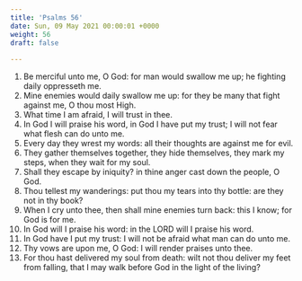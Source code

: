 ```yaml
---
title: 'Psalms 56'
date: Sun, 09 May 2021 00:00:01 +0000
weight: 56
draft: false
  
---
```


1. Be merciful unto me, O God: for man would swallow me up; he fighting daily oppresseth me.
2. Mine enemies would daily swallow me up: for they be many that fight against me, O thou most High.
3. What time I am afraid, I will trust in thee.
4. In God I will praise his word, in God I have put my trust; I will not fear what flesh can do unto me.
5. Every day they wrest my words: all their thoughts are against me for evil.
6. They gather themselves together, they hide themselves, they mark my steps, when they wait for my soul.
7. Shall they escape by iniquity? in thine anger cast down the people, O God.
8. Thou tellest my wanderings: put thou my tears into thy bottle: are they not in thy book?
9. When I cry unto thee, then shall mine enemies turn back: this I know; for God is for me.
10. In God will I praise his word: in the LORD will I praise his word.
11. In God have I put my trust: I will not be afraid what man can do unto me.
12. Thy vows are upon me, O God: I will render praises unto thee.
13. For thou hast delivered my soul from death: wilt not thou deliver my feet from falling, that I may walk before God in the light of the living?
